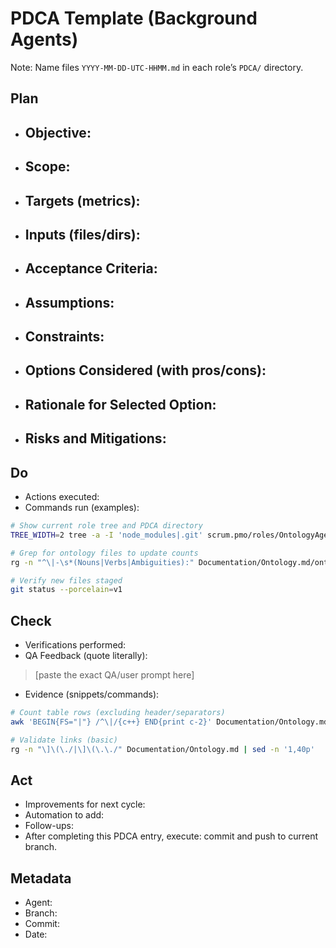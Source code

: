 # PDCA Template (Background Agents)

Note: Name files `YYYY-MM-DD-UTC-HHMM.md` in each role’s `PDCA/` directory.

## Plan
- **Objective:** 
  - 
- **Scope:** 
  - 
- **Targets (metrics):** 
  - 
- **Inputs (files/dirs):** 
  - 
- **Acceptance Criteria:**
  - 
- **Assumptions:**
  - 
- **Constraints:**
  - 
- **Options Considered (with pros/cons):**
  - 
- **Rationale for Selected Option:**
  - 
- **Risks and Mitigations:**
  - 

## Do
- Actions executed:
- Commands run (examples):
```bash
# Show current role tree and PDCA directory
TREE_WIDTH=2 tree -a -I 'node_modules|.git' scrum.pmo/roles/OntologyAgent | sed -n '1,40p'

# Grep for ontology files to update counts
rg -n "^\|-\s*(Nouns|Verbs|Ambiguities):" Documentation/Ontology.md/ontology.status.md || true

# Verify new files staged
git status --porcelain=v1
```

## Check
- Verifications performed:
- QA Feedback (quote literally):
> [paste the exact QA/user prompt here]
- Evidence (snippets/commands):
```bash
# Count table rows (excluding header/separators)
awk 'BEGIN{FS="|"} /^\|/{c++} END{print c-2}' Documentation/Ontology.md/nouns.index.md

# Validate links (basic)
rg -n "\]\(\./|\]\(\.\./" Documentation/Ontology.md | sed -n '1,40p'
```

## Act
- Improvements for next cycle:
- Automation to add:
- Follow-ups:
- After completing this PDCA entry, execute: commit and push to current branch.

## Metadata
- Agent:
- Branch:
- Commit:
- Date: